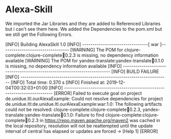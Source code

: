 # Alexa-Skill
We imported the Jar Libraries and they are added to Referenced Libraries but i can't see them here.
We added the Dependencies to the pom.xml but we still get the Following Errors.

[INFO] Building AlexaSkill 1.0
[INFO] --------------------------------[ war ]---------------------------------
[WARNING] The POM for clojure-complete:clojure-complete:jar:0.2.3 is missing, no dependency information available
[WARNING] The POM for yandex-translate:yandex-translate:jar:0.1.0 is missing, no dependency information available
[INFO] ------------------------------------------------------------------------
[INFO] BUILD FAILURE
[INFO] ------------------------------------------------------------------------
[INFO] Total time:  0.370 s
[INFO] Finished at: 2019-12-04T00:32:03+01:00
[INFO] ------------------------------------------------------------------------
[ERROR] Failed to execute goal on project de.unidue.ltl.ourAlexaExample: Could not resolve dependencies for project de.unidue.ltl:de.unidue.ltl.ourAlexaExample:war:1.0: The following artifacts could not be resolved: clojure-complete:clojure-complete:jar:0.2.3, yandex-translate:yandex-translate:jar:0.1.0: Failure to find clojure-complete:clojure-complete:jar:0.2.3 in https://repo.maven.apache.org/maven2 was cached in the local repository, resolution will not be reattempted until the update interval of central has elapsed or updates are forced -> [Help 1]
[ERROR] 

